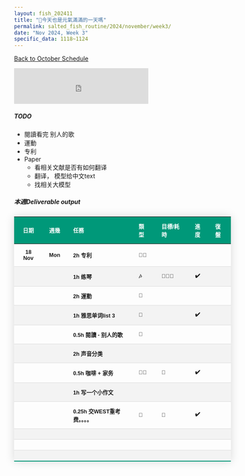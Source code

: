 ```yaml
---
layout: fish_202411
title: "🎐今天也是元氣滿滿的一天嗎"
permalink: salted_fish_routine/2024/november/week3/
date: "Nov 2024, Week 3"
specific_data: 1118~1124
---
```



<a href="{{ '/salted_fish_routine/2024/november/' | relative_url }}">Back to October Schedule</a>

<style>

 table {
    width: 100%;
    border-collapse: collapse;
    margin: 25px 0;
    font-size: 0.9em;
    font-family: sans-serif;
    font-weight: bold;
    box-shadow: 0 0 20px rgba(0, 0, 0, 0.15);
 }
 
 table thead tr {
    background-color: #009879;
    color: #ffffff;
    text-align: left;
}

table th, table td {
     padding: 12px 15px;
}

table tbody tr {
    font-weight: bold;
    border-bottom: 1px solid #dddddd;
    cursor: grabbing;
}

table tbody tr:nth-of-type(even) {
    background-color: #f3f3f3;
}

table tbody tr:last-of-type {
    border-bottom: 2px solid #009879;
}

table tbody tr:hover {
    font-weight: bold;
    color: #009879;
}

</style>

<iframe src="https://free.timeanddate.com/countdown/i750r7bm/n594/cf12/cm0/cu4/ct0/cs0/ca0/co0/cr0/ss0/cac909/cpc909/pcfff/tcfff/fs200/szw448/szh189/iso2024-11-26T00:00:00/bo2" allowTransparency="true" frameborder="0" width="312" height="83"></iframe>


##### TODO
-  閱讀看完 别人的歌
-  運動
-  专利 
-  Paper
   -  看相关文献是否有如何翻译
   -  翻译， 模型给中文text
   -  找相关大模型


##### 本週Deliverable output




| **日期** | **週幾** | **任務**                   | **類型** | **目標/耗時** | **進度** | **復盤** |
| :------: | :------: | :------------------------- | :------- | :------------ | :------: | :------- |
|  18 Nov  |   Mon    | 2h 专利                    | 👩‍🚀        |               |          |          |
|          |          | 1h 练琴                    | 🎶        | 🧊🧊🫧           |    ✔️     |          |
|          |          | 2h 運動                    | 💪        |               |          |          |
|          |          | 1h 雅思单词list 3          | 🐛        |               |    ✔️     |          |
|          |          | 0.5h 閱讀 - 别人的歌       | 📖        |               |          |          |
|          |          | 2h 声音分类                |          |               |          |          |
|          |          | 0.5h 咖啡 + 家务           | 🐻‍❄️       | 🧊             |    ✔️     |          |
|          |          | 1h 写一个小作文            |          |               |          |          |
|          |          | 0.25h 交WEST重考费。。。。 | 🐛        | 🫧             |    ✔️     |          |
|          |          |                            |          |               |          |          |
|          |          |                            |          |               |          |          |
|          |          |                            |          |               |          |          |
